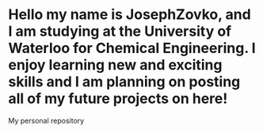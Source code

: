 # Hello my name is JosephZovko, and I am studying at the University of Waterloo for Chemical Engineering. I enjoy learning new and exciting skills and I am planning on posting all of my future projects on here!  
My personal repository
